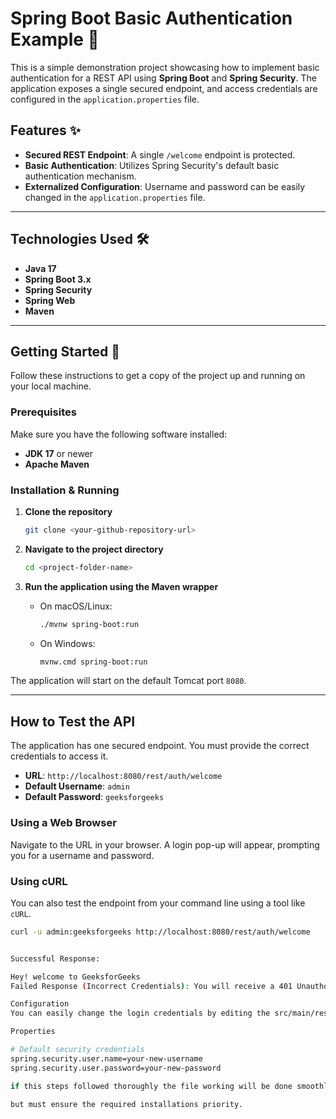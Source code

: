# Spring Boot Basic Authentication Example 🔐

This is a simple demonstration project showcasing how to implement basic authentication for a REST API using **Spring Boot** and **Spring Security**. The application exposes a single secured endpoint, and access credentials are configured in the `application.properties` file.

## Features ✨

* **Secured REST Endpoint**: A single `/welcome` endpoint is protected.
* **Basic Authentication**: Utilizes Spring Security's default basic authentication mechanism.
* **Externalized Configuration**: Username and password can be easily changed in the `application.properties` file.

***

## Technologies Used 🛠️

* **Java 17**
* **Spring Boot 3.x**
* **Spring Security**
* **Spring Web**
* **Maven**

***

## Getting Started 🚀

Follow these instructions to get a copy of the project up and running on your local machine.

### Prerequisites

Make sure you have the following software installed:
* **JDK 17** or newer
* **Apache Maven**

### Installation & Running

1.  **Clone the repository**
    ```bash
    git clone <your-github-repository-url>
    ```

2.  **Navigate to the project directory**
    ```bash
    cd <project-folder-name>
    ```

3.  **Run the application using the Maven wrapper**
    * On macOS/Linux:
        ```bash
        ./mvnw spring-boot:run
        ```
    * On Windows:
        ```bash
        mvnw.cmd spring-boot:run
        ```

The application will start on the default Tomcat port `8080`.

***

## How to Test the API

The application has one secured endpoint. You must provide the correct credentials to access it.

* **URL**: `http://localhost:8080/rest/auth/welcome`
* **Default Username**: `admin`
* **Default Password**: `geeksforgeeks`

### Using a Web Browser

Navigate to the URL in your browser. A login pop-up will appear, prompting you for a username and password.



### Using cURL

You can also test the endpoint from your command line using a tool like `cURL`.

```bash
curl -u admin:geeksforgeeks http://localhost:8080/rest/auth/welcome


Successful Response:

Hey! welcome to GeeksforGeeks
Failed Response (Incorrect Credentials): You will receive a 401 Unauthorized error.

Configuration
You can easily change the login credentials by editing the src/main/resources/application.properties file.

Properties

# Default security credentials
spring.security.user.name=your-new-username
spring.security.user.password=your-new-password

if this steps followed thoroughly the file working will be done smoothly

but must ensure the required installations priority.
